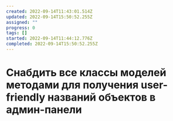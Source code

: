 ```yaml
---
created: 2022-09-14T11:43:01.514Z
updated: 2022-09-14T15:50:52.255Z
assigned: ""
progress: 0
tags: []
started: 2022-09-14T11:44:12.776Z
completed: 2022-09-14T15:50:52.255Z
---
```


# Снабдить все классы моделей методами для получения user-friendly названий объектов в админ-панели

